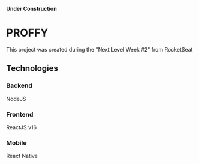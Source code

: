 **Under Construction**

# PROFFY

  This project was created during the "Next Level Week #2" from RocketSeat

## Technologies

### Backend
NodeJS

### Frontend
ReactJS v16

### Mobile
React Native